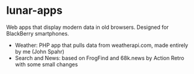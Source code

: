 # lunar-apps
Web apps that display modern data in old browsers. Designed for BlackBerry smartphones.
- Weather: PHP app that pulls data from weatherapi.com, made entirely by me (John Spahr)
- Search and News: based on FrogFind and 68k.news by Action Retro with some small changes

